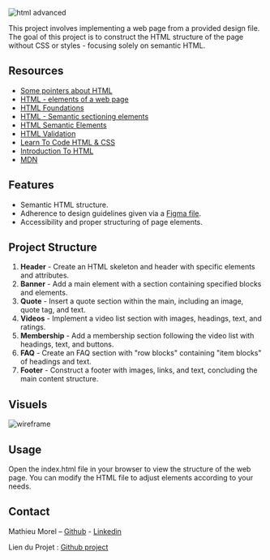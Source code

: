 ![html advanced](https://github.com/MathieuMorel62/holbertonschool-web-development/assets/113856302/0481db06-4865-4899-87d2-7ea3fe81b1e7)

This project involves implementing a web page from a provided design file. The goal of this project is to construct the HTML structure of the page without CSS or styles - focusing solely on semantic HTML.

## Resources

- [Some pointers about HTML](https://intranet.hbtn.io/concepts/834)
- [HTML - elements of a web page](https://intranet.hbtn.io/concepts/835)
- [HTML Foundations](https://intranet.hbtn.io/concepts/836)
- [HTML - Semantic sectioning elements](https://intranet.hbtn.io/concepts/837)
- [HTML Semantic Elements](https://intranet.hbtn.io/concepts/838)
- [HTML Validation](https://intranet.hbtn.io/concepts/839)
- [Learn To Code HTML & CSS](https://learn.shayhowe.com/html-css/)
- [Introduction To HTML](https://developer.mozilla.org/en-US/docs/Learn/HTML/Introduction_to_HTML)
- [MDN](https://developer.mozilla.org/en-US/)

## Features

- Semantic HTML structure.
- Adherence to design guidelines given via a [Figma file](https://www.figma.com/file/XrEAsu1vQj5fhVaNG38d2W/Homepage?type=design&node-id=0-1&mode=design&t=86PwklJq0TyGCuej-0).
- Accessibility and proper structuring of page elements.

## Project Structure

1. **Header** - Create an HTML skeleton and header with specific elements and attributes.
2. **Banner** - Add a main element with a section containing specified blocks and elements.
3. **Quote** - Insert a quote section within the main, including an image, quote tag, and text.
4. **Videos** - Implement a video list section with images, headings, text, and ratings.
5. **Membership** - Add a membership section following the video list with headings, text, and buttons.
6. **FAQ** - Create an FAQ section with "row blocks" containing "item blocks" of headings and text.
7. **Footer** - Construct a footer with images, links, and text, concluding the main content structure.

## Visuels

![wireframe](https://github.com/MathieuMorel62/holbertonschool-web-development/assets/113856302/ad2deab9-153e-47a5-b834-3688b5536b31)

## Usage

Open the index.html file in your browser to view the structure of the web page. You can modify the HTML file to adjust elements according to your needs.

## Contact

Mathieu Morel – [Github](https://github.com/MathieuMorel62) - [Linkedin](https://www.linkedin.com/in/mathieu-morel-9ab457261/)

Lien du Projet : [Github project](https://github.com/MathieuMorel62/holbertonschool-web-development)
